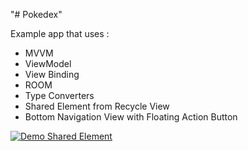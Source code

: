 "# Pokedex" 

Example app that uses : 

- MVVM
- ViewModel
- View Binding
- ROOM
- Type Converters
- Shared Element from Recycle View
- Bottom Navigation View with Floating Action Button

[![Demo Shared Element](https://s2.gifyu.com/images/ezgif.com-gif-maker-1a714533691249569.gif)](https://s2.gifyu.com/images/ezgif.com-gif-maker-1a714533691249569.gif)
